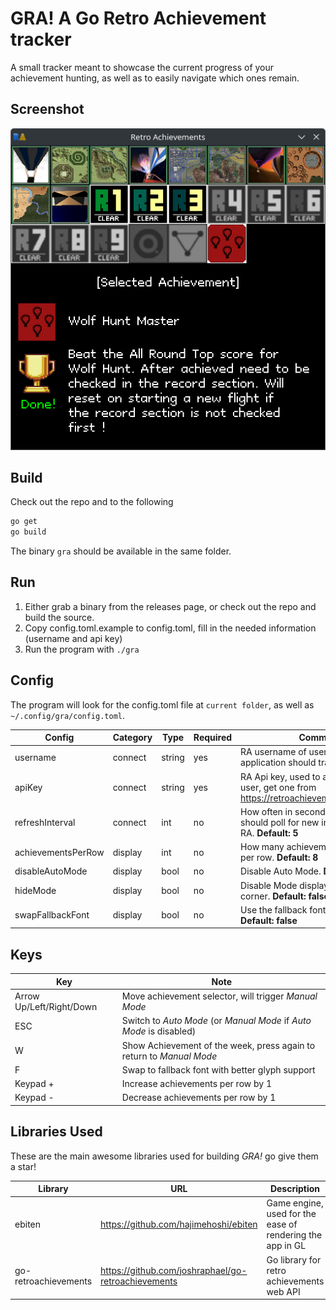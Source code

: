 # GRA! A Go Retro Achievement tracker
A small tracker meant to showcase the current progress of your achievement hunting,
as well as to easily navigate which ones remain.

## Screenshot
![Screenshot of tool](screenshot.png)
## Build
Check out the repo and to the following
```bash
go get
go build
```
The binary `gra` should be available in the same folder.

## Run
1. Either grab a binary from the releases page, or check out the repo and build the source.
2. Copy config.toml.example to config.toml, fill in the needed information (username and api key)
3. Run the program with `./gra`

## Config

The program will look for the config.toml file at `current folder`, as well as `~/.config/gra/config.toml`.

| Config             | Category | Type   | Required | Comment                                                                                        |
|--------------------|----------|--------|----------|------------------------------------------------------------------------------------------------|
| username           | connect  | string | yes      | RA username of user whom the application should track.                                         |
| apiKey             | connect  | string | yes      | RA Api key, used to authenticate the user, get one from https://retroachievements.org/settings |
| refreshInterval    | connect  | int    | no       | How often in seconds the application should poll for new information from RA. **Default: 5**   |
| achievementsPerRow | display  | int    | no       | How many achievements to display per row. **Default: 8**                                       |
| disableAutoMode    | display  | bool   | no       | Disable Auto Mode. **Default: false**                                                          |
| hideMode           | display  | bool   | no       | Disable Mode display in lower right corner. **Default: false**                                 |
| swapFallbackFont   | display  | bool   | no       | Use the fallback font primarily instead. **Default: false**                                    |

## Keys
| Key                      | Note                                                                 |
|--------------------------|----------------------------------------------------------------------|
| Arrow Up/Left/Right/Down | Move achievement selector, will trigger *Manual Mode*                |
| ESC                      | Switch to *Auto Mode* (or *Manual Mode* if *Auto Mode* is disabled)  |
| W                        | Show Achievement of the week, press again to return to *Manual Mode* |
| F                        | Swap to fallback font with better glyph support                      |
| Keypad +                 | Increase achievements per row by 1                                   |
| Keypad -                 | Decrease achievements per row by 1                                   |

## Libraries Used
These are the main awesome libraries used for building *GRA!* go give them a star!

| Library              | URL                                                 | Description                                               |
|----------------------|-----------------------------------------------------|-----------------------------------------------------------|
| ebiten               | https://github.com/hajimehoshi/ebiten               | Game engine, used for the ease of rendering the app in GL |
| go-retroachievements | https://github.com/joshraphael/go-retroachievements | Go library for retro achievements web API                 |